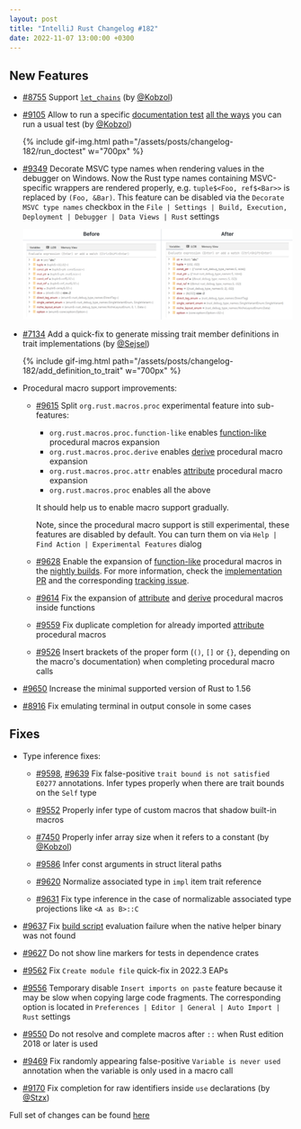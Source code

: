 ```yaml
---
layout: post
title: "IntelliJ Rust Changelog #182"
date: 2022-11-07 13:00:00 +0300
---
```



## New Features

* [#8755] Support [`let_chains`](https://rust-lang.github.io/rfcs/2497-if-let-chains.html) (by [@Kobzol])

* [#9105] Allow to run a specific [documentation test](https://doc.rust-lang.org/rustdoc/write-documentation/documentation-tests.html) [all the ways](https://plugins.jetbrains.com/plugin/8182-rust/docs/rust-testing.html) you can run a usual test (by [@Kobzol])

  {% include gif-img.html path="/assets/posts/changelog-182/run_doctest" w="700px" %}

* [#9349] Decorate MSVC type names when rendering values in the debugger on Windows. Now the Rust type names containing MSVC-specific wrappers are rendered properly, e.g. `tuple$<Foo, ref$<Bar>>` is replaced by `(Foo, &Bar)`.
  This feature can be disabled via the `Decorate MSVC type names` checkbox in the `File | Settings | Build, Execution, Deployment | Debugger | Data Views | Rust` settings

  <img src="/assets/posts/changelog-182/msvc_decorators.png" width="700px"/>

* [#7134] Add a quick-fix to generate missing trait member definitions in trait implementations (by [@Sejsel])

  {% include gif-img.html path="/assets/posts/changelog-182/add_definition_to_trait" w="700px" %}

* Procedural macro support improvements:
  * [#9615] Split `org.rust.macros.proc` experimental feature into sub-features:
    - `org.rust.macros.proc.function-like` enables [function-like] procedural macros expansion
    - `org.rust.macros.proc.derive` enables [derive] procedural macro expansion
    - `org.rust.macros.proc.attr` enables [attribute] procedural macro expansion
    - `org.rust.macros.proc` enables all the above
    
    It should help us to enable macro support gradually.

    Note, since the procedural macro support is still experimental, these features are disabled by default. You can turn them on via `Help | Find Action | Experimental Features` dialog

  * [#9628] Enable the expansion of [function-like] procedural macros in the [nightly builds].
    For more information, check the [implementation PR](https://github.com/intellij-rust/intellij-rust/pull/6564) and the corresponding [tracking issue](https://github.com/intellij-rust/intellij-rust/issues/6908).

  * [#9614] Fix the expansion of [attribute] and [derive] procedural macros inside functions

  * [#9559] Fix duplicate completion for already imported [attribute] procedural macros

  * [#9526] Insert brackets of the proper form (`()`, `[]` or `{}`, depending on the macro's documentation) when completing procedural macro calls

* [#9650] Increase the minimal supported version of Rust to 1.56

* [#8916] Fix emulating terminal in output console in some cases

## Fixes

* Type inference fixes:
  * [#9598], [#9639] Fix false-positive `trait bound is not satisfied E0277` annotations.
    Infer types properly when there are trait bounds on the `Self` type
   
  * [#9552] Properly infer type of custom macros that shadow built-in macros

  * [#7450] Properly infer array size when it refers to a constant (by [@Kobzol])

  * [#9586] Infer const arguments in struct literal paths

  * [#9620] Normalize associated type in `impl` item trait reference

  * [#9631] Fix type inference in the case of normalizable associated type projections like `<A as B>::C`

* [#9637] Fix [build script] evaluation failure when the native helper binary was not found

* [#9627] Do not show line markers for tests in dependence crates

* [#9562] Fix `Create module file` quick-fix in 2022.3 EAPs

* [#9556] Temporary disable `Insert imports on paste` feature because it may be slow when copying large code fragments.
  The corresponding option is located in `Preferences | Editor | General | Auto Import | Rust` settings

* [#9550] Do not resolve and complete macros after `::` when Rust edition 2018 or later is used

* [#9469] Fix randomly appearing false-positive `Variable is never used` annotation when the variable is only used in a macro call

* [#9170] Fix completion for raw identifiers inside `use` declarations (by [@Stzx])

Full set of changes can be found [here](https://github.com/intellij-rust/intellij-rust/milestone/91?closed=1)

[@Kobzol]: https://github.com/Kobzol
[@Sejsel]: https://github.com/Sejsel
[@Stzx]: https://github.com/Stzx

[#7134]: https://github.com/intellij-rust/intellij-rust/pull/7134
[#7450]: https://github.com/intellij-rust/intellij-rust/pull/7450
[#8755]: https://github.com/intellij-rust/intellij-rust/pull/8755
[#8916]: https://github.com/intellij-rust/intellij-rust/pull/8916
[#9105]: https://github.com/intellij-rust/intellij-rust/pull/9105
[#9170]: https://github.com/intellij-rust/intellij-rust/pull/9170
[#9349]: https://github.com/intellij-rust/intellij-rust/pull/9349
[#9469]: https://github.com/intellij-rust/intellij-rust/pull/9469
[#9526]: https://github.com/intellij-rust/intellij-rust/pull/9526
[#9550]: https://github.com/intellij-rust/intellij-rust/pull/9550
[#9552]: https://github.com/intellij-rust/intellij-rust/pull/9552
[#9556]: https://github.com/intellij-rust/intellij-rust/pull/9556
[#9559]: https://github.com/intellij-rust/intellij-rust/pull/9559
[#9562]: https://github.com/intellij-rust/intellij-rust/pull/9562
[#9586]: https://github.com/intellij-rust/intellij-rust/pull/9586
[#9598]: https://github.com/intellij-rust/intellij-rust/pull/9598
[#9614]: https://github.com/intellij-rust/intellij-rust/pull/9614
[#9615]: https://github.com/intellij-rust/intellij-rust/pull/9615
[#9620]: https://github.com/intellij-rust/intellij-rust/pull/9620
[#9627]: https://github.com/intellij-rust/intellij-rust/pull/9627
[#9628]: https://github.com/intellij-rust/intellij-rust/pull/9628
[#9631]: https://github.com/intellij-rust/intellij-rust/pull/9631
[#9637]: https://github.com/intellij-rust/intellij-rust/pull/9637
[#9639]: https://github.com/intellij-rust/intellij-rust/pull/9639
[#9650]: https://github.com/intellij-rust/intellij-rust/pull/9650

[function-like]: https://doc.rust-lang.org/reference/procedural-macros.html#function-like-procedural-macros
[derive]: https://doc.rust-lang.org/reference/procedural-macros.html#derive-macros
[attribute]: https://doc.rust-lang.org/reference/procedural-macros.html#attribute-macros
[nightly builds]: https://plugins.jetbrains.com/plugin/8182-rust/docs/rust-quick-start.html#install-nightly
[build script]: https://doc.rust-lang.org/cargo/reference/build-scripts.html
